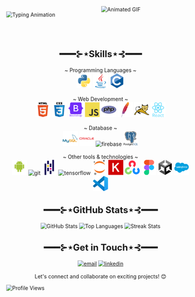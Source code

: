 <!--<p align="left"><strong><samp>「</samp></strong></p> 
<p align="right"><strong><samp>」</samp></strong></p> -->

<img align="right" src="https://mir-s3-cdn-cf.behance.net/project_modules/disp/601014116770475.6068beff4640a.gif" alt="Animated GIF" width="250">
<p>
<img src="https://readme-typing-svg.herokuapp.com/?font=Fira+Code&size=16&pause=800&color=EE5396&center=true&vCenter=true&random=true&width=600&height=101&lines=Hello!+I'm+Indusree!;Information+Technology+student;.°˖✧+Code+should+dazzle+as+much+as+it+delivers+✧˖°.;Passionate+about+learning+and+exploring+new+technologies." alt="Typing Animation">
</p><br>

<br>

<h2 align="center" style="font-size: 24px;">━━━⊱⋆Skills⋆⊰━━━</h2>

<p align="center"> 
   ~ Programming Languages ~<br>
   <img src="https://raw.githubusercontent.com/devicons/devicon/master/icons/python/python-original.svg" alt="python" width="40" height="40"/>       
   <img src="https://raw.githubusercontent.com/devicons/devicon/master/icons/java/java-original.svg" alt="java" width="40" height="40"/> 
   <img src="https://raw.githubusercontent.com/devicons/devicon/master/icons/c/c-original.svg" alt="c" width="40" height="40"/> 
   <br><br>
   ~ Web Development ~<br>
   <img src="https://raw.githubusercontent.com/devicons/devicon/master/icons/html5/html5-original-wordmark.svg" alt="html5" width="40" height="40"/> 
   <img src="https://raw.githubusercontent.com/devicons/devicon/master/icons/css3/css3-original-wordmark.svg" alt="css3" width="40" height="40"/> 
   <img src="https://raw.githubusercontent.com/devicons/devicon/master/icons/bootstrap/bootstrap-plain-wordmark.svg" alt="bootstrap" width="40" height="40"/> 
   <img src="https://raw.githubusercontent.com/devicons/devicon/master/icons/javascript/javascript-original.svg" alt="javascript" width="40" height="40"/> 
   <img src="https://raw.githubusercontent.com/devicons/devicon/master/icons/php/php-original.svg" alt="php" width="40" height="40"/> 
   <img src="https://raw.githubusercontent.com/devicons/devicon/master/icons/apache/apache-original.svg" alt="apache" width="40" height="40"/> 
   <img src="https://raw.githubusercontent.com/devicons/devicon/master/icons/tomcat/tomcat-original.svg" alt="tomcat" width="40" height="40"/> 
   <img src="https://raw.githubusercontent.com/devicons/devicon/master/icons/react/react-original-wordmark.svg" alt="react" width="40" height="40"/> 
   <br><br>
   ~ Database ~<br>
   <img src="https://raw.githubusercontent.com/devicons/devicon/master/icons/mysql/mysql-original-wordmark.svg" alt="mysql" width="40" height="40"/> 
   <img src="https://raw.githubusercontent.com/devicons/devicon/master/icons/oracle/oracle-original.svg" alt="oracle" width="40" height="40"/> 
   <img src="https://www.vectorlogo.zone/logos/firebase/firebase-icon.svg" alt="firebase" width="40" height="40"/> 
   <img src="https://raw.githubusercontent.com/devicons/devicon/master/icons/postgresql/postgresql-original-wordmark.svg" alt="postgresql" width="40" height="40"/> 
   <br><br>
   ~ Other tools & technologies ~<br>
   <img src="https://raw.githubusercontent.com/devicons/devicon/master/icons/android/android-original-wordmark.svg" alt="android" width="40" height="40"/> 
   <img src="https://www.vectorlogo.zone/logos/git-scm/git-scm-icon.svg" alt="git" width="40" height="40"/> 
   <img src="https://raw.githubusercontent.com/devicons/devicon/2ae2a900d2f041da66e950e4d48052658d850630/icons/pandas/pandas-original.svg" alt="pandas" width="40" height="40"/> 
   <img src="https://www.vectorlogo.zone/logos/tensorflow/tensorflow-icon.svg" alt="tensorflow" width="40" height="40"/> 
   <img src="https://raw.githubusercontent.com/devicons/devicon/master/icons/jupyter/jupyter-original.svg" alt="jupyter" width="40" height="40"/> 
   <img src="https://raw.githubusercontent.com/devicons/devicon/master/icons/keras/keras-original.svg" alt="keras" width="40" height="40"/> 
   <img src="https://raw.githubusercontent.com/devicons/devicon/master/icons/opencv/opencv-original.svg" alt="OpenCV" width="40" height="40"/> 
   <img src="https://raw.githubusercontent.com/devicons/devicon/master/icons/figma/figma-original.svg" alt="figma" width="40" height="40"/> 
   <img src="https://raw.githubusercontent.com/devicons/devicon/master/icons/unity/unity-original.svg" alt="unity" width="40" height="40"/> 
   <img src="https://raw.githubusercontent.com/devicons/devicon/master/icons/salesforce/salesforce-original.svg" alt="Salesforce" width="40" height="40"/> 
   <img src="https://raw.githubusercontent.com/devicons/devicon/master/icons/vscode/vscode-original.svg" alt="vscode" width="40" height="40"/> 
</p>


<h2 align="center" style="font-size: 24px;">━━━⊱⋆GitHub Stats⋆⊰━━━</h2>

<div align="center">
  <img src="https://github-readme-stats.vercel.app/api?username=indu-304&show_icons=true&theme=dark" alt="GitHub Stats">
  <img src="https://github-readme-stats.vercel.app/api/top-langs/?username=indu-304&layout=compact&theme=dark" alt="Top Languages">
  <img src="https://github-readme-streak-stats.herokuapp.com/?user=indu-304&theme=dark" alt="Streak Stats">
</div>

<h2 align="center" style="font-size: 24px;">━━━⊱⋆Get in Touch⋆⊰━━━</h2>
<p align="center">
  <a href="mailto:d.indusree@gmail.com"><img src="https://img.icons8.com/color/48/000000/gmail.png" alt="email"/></a>
  <a href="https://www.linkedin.com/in/indusree-devulapalli-0b85b6240/"><img src="https://img.icons8.com/color/48/000000/linkedin.png" alt="linkedin"/></a>
   <br><br>
   Let's connect and collaborate on exciting projects! 😊
</p>

![Profile Views](https://komarev.com/ghpvc/?username=indu-304)
<!--
**Indu-304/Indu-304** is a ✨ _special_ ✨ repository because its `README.md` (this file) appears on your GitHub profile.
-->
